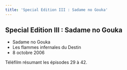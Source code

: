 ```yaml
---
title: 'Special Edition III : Sadame no Gouka'
---
```


Special Edition III : Sadame no Gouka
-------------------------------------

* Sadame no Gouka
* Les flammes infernales du Destin
* 8 octobre 2006


Téléfilm résumant les épisodes 29 à 42.

